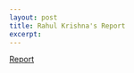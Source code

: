 ```yaml
---
layout: post
title: Rahul Krishna's Report
excerpt: 
---
```

[Report](https://github.com/rahlk/Research/wiki/)
